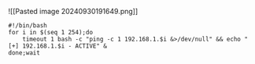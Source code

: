![[Pasted image 20240930191649.png]]



```
#!/bin/bash
for i in $(seq 1 254);do
	timeout 1 bash -c "ping -c 1 192.168.1.$i &>/dev/null" && echo "[+] 192.168.1.$i - ACTIVE" &
done;wait
```


